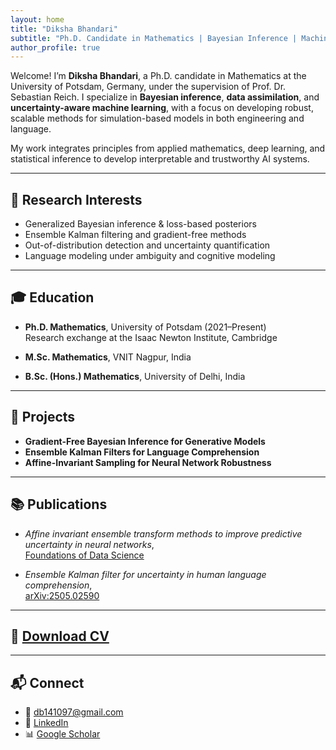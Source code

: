 ```yaml
---
layout: home
title: "Diksha Bhandari"
subtitle: "Ph.D. Candidate in Mathematics | Bayesian Inference | Machine Learning | Uncertainty Quantification"
author_profile: true
---
```


Welcome! I’m **Diksha Bhandari**, a Ph.D. candidate in Mathematics at the University of Potsdam, Germany, under the supervision of Prof. Dr. Sebastian Reich. I specialize in **Bayesian inference**, **data assimilation**, and **uncertainty-aware machine learning**, with a focus on developing robust, scalable methods for simulation-based models in both engineering and language.

My work integrates principles from applied mathematics, deep learning, and statistical inference to develop interpretable and trustworthy AI systems.

---

## 🔬 Research Interests

- Generalized Bayesian inference & loss-based posteriors  
- Ensemble Kalman filtering and gradient-free methods  
- Out-of-distribution detection and uncertainty quantification  
- Language modeling under ambiguity and cognitive modeling

---

## 🎓 Education

- **Ph.D. Mathematics**, University of Potsdam (2021–Present)  
  Research exchange at the Isaac Newton Institute, Cambridge

- **M.Sc. Mathematics**, VNIT Nagpur, India  
- **B.Sc. (Hons.) Mathematics**, University of Delhi, India

---

## 🚀 Projects

- **Gradient-Free Bayesian Inference for Generative Models**  
- **Ensemble Kalman Filters for Language Comprehension**  
- **Affine-Invariant Sampling for Neural Network Robustness**

---

## 📚 Publications

- *Affine invariant ensemble transform methods to improve predictive uncertainty in neural networks*,  
  [Foundations of Data Science](https://www.aimsciences.org/article/doi/10.3934/fods.2024040)

- *Ensemble Kalman filter for uncertainty in human language comprehension*,  
  [arXiv:2505.02590](https://arxiv.org/abs/2505.02590)

---

## 📄 [Download CV](https://github.com/dikshab14/dikshab14.github.io/raw/main/files/Diksha-Bhandari-Resume.pdf)

---

## 📬 Connect

- 📧 [db141097@gmail.com](mailto:db141097@gmail.com)  
- 🔗 [LinkedIn](https://www.linkedin.com/in/diksha-bhandari/)  
- 📊 [Google Scholar](https://scholar.google.de/citations?user=cqxv9PAAAAAJ&hl=en)
